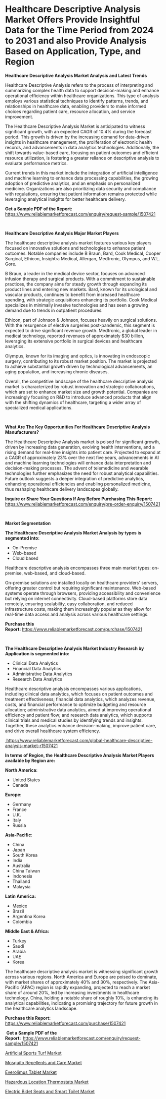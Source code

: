 <p><h1>Healthcare Descriptive Analysis Market Offers Provide Insightful Data for the Time Period from 2024 to 2031 and also Provide Analysis Based on Application, Type, and Region</h1></p><p><strong>Healthcare Descriptive Analysis Market Analysis and Latest Trends</strong></p>
<p><p>Healthcare Descriptive Analysis refers to the process of interpreting and summarizing complex health data to support decision-making and enhance operational efficiency within healthcare organizations. This type of analysis employs various statistical techniques to identify patterns, trends, and relationships in healthcare data, enabling providers to make informed choices regarding patient care, resource allocation, and service improvement.</p><p>The Healthcare Descriptive Analysis Market is anticipated to witness significant growth, with an expected CAGR of 10.4% during the forecast period. This growth is driven by the increasing demand for data-driven insights in healthcare management, the proliferation of electronic health records, and advancements in data analytics technologies. Additionally, the shift towards value-based care, focusing on patient outcomes and efficient resource utilization, is fostering a greater reliance on descriptive analysis to evaluate performance metrics.</p><p>Current trends in this market include the integration of artificial intelligence and machine learning to enhance data processing capabilities, the growing adoption of predictive analytics, and an emphasis on personalized medicine. Organizations are also prioritizing data security and compliance with regulations, ensuring that patient information remains protected while leveraging analytical insights for better healthcare delivery.</p></p>
<p><strong>Get a Sample PDF of the Report:&nbsp;</strong> <a href="https://www.reliablemarketforecast.com/enquiry/request-sample/1507421">https://www.reliablemarketforecast.com/enquiry/request-sample/1507421</a></p>
<p>&nbsp;</p>
<p><strong>Healthcare Descriptive Analysis Major Market Players</strong></p>
<p><p>The healthcare descriptive analysis market features various key players focused on innovative solutions and technologies to enhance patient outcomes. Notable companies include B Braun, Bard, Cook Medical, Cooper Surgical, Ethicon, Insightra Medical, Allergan, Medtronic, Olympus, and W.L. Gore. </p><p>B Braun, a leader in the medical device sector, focuses on advanced infusion therapy and surgical products. With a commitment to sustainable practices, the company aims for steady growth through expanding its product lines and entering new markets. Bard, known for its urological and vascular products, continues to benefit from increased healthcare spending, with strategic acquisitions enhancing its portfolio. Cook Medical specializes in minimally invasive technologies and has seen a growing demand due to trends in outpatient procedures.</p><p>Ethicon, part of Johnson & Johnson, focuses heavily on surgical solutions. With the resurgence of elective surgeries post-pandemic, this segment is expected to drive significant revenue growth. Medtronic, a global leader in medical technology, reported revenues of approximately $30 billion, leveraging its extensive portfolio in surgical devices and healthcare analytics.</p><p>Olympus, known for its imaging and optics, is innovating in endoscopic surgery, contributing to its robust market position. The market is projected to achieve substantial growth driven by technological advancements, an aging population, and increasing chronic diseases. </p><p>Overall, the competitive landscape of the healthcare descriptive analysis market is characterized by robust innovation and strategic collaborations, which are set to enhance market size and growth potential. Companies are increasingly focusing on R&D to introduce advanced products that align with the shifting dynamics of healthcare, targeting a wider array of specialized medical applications.</p></p>
<p>&nbsp;</p>
<p><strong>What Are The Key Opportunities For Healthcare Descriptive Analysis Manufacturers?</strong></p>
<p><p>The Healthcare Descriptive Analysis market is poised for significant growth, driven by increasing data generation, evolving health interventions, and a rising demand for real-time insights into patient care. Projected to expand at a CAGR of approximately 23% over the next five years, advancements in AI and machine learning technologies will enhance data interpretation and decision-making processes. The advent of telemedicine and wearable technologies further emphasizes the need for robust analytical capabilities. Future outlook suggests a deeper integration of predictive analytics, enhancing operational efficiencies and enabling personalized medicine, thus reshaping healthcare delivery landscapes globally.</p></p>
<p><strong>Inquire or Share Your Questions If Any Before Purchasing This Report:</strong> <a href="https://www.reliablemarketforecast.com/enquiry/pre-order-enquiry/1507421">https://www.reliablemarketforecast.com/enquiry/pre-order-enquiry/1507421</a></p>
<p>&nbsp;</p>
<p><strong>Market Segmentation</strong></p>
<p><strong>The Healthcare Descriptive Analysis Market Analysis by types is segmented into:</strong></p>
<p><ul><li>On-Premise</li><li>Web-based</li><li>Cloud based</li></ul></p>
<p><p>Healthcare descriptive analysis encompasses three main market types: on-premise, web-based, and cloud-based. </p><p>On-premise solutions are installed locally on healthcare providers' servers, offering greater control but requiring significant maintenance. Web-based systems operate through browsers, providing accessibility and convenience but relying on internet connectivity. Cloud-based platforms store data remotely, ensuring scalability, easy collaboration, and reduced infrastructure costs, making them increasingly popular as they allow for real-time data access and analysis across various healthcare settings.</p></p>
<p><strong>Purchase this Report:&nbsp;</strong><a href="https://www.reliablemarketforecast.com/purchase/1507421">https://www.reliablemarketforecast.com/purchase/1507421</a></p>
<p>&nbsp;</p>
<p><strong>The Healthcare Descriptive Analysis Market Industry Research by Application is segmented into:</strong></p>
<p><ul><li>Clinical Data Analytics</li><li>Financial Data Analytics</li><li>Administrative Data Analytics</li><li>Research Data Analytics</li></ul></p>
<p><p>Healthcare descriptive analysis encompasses various applications, including clinical data analytics, which focuses on patient outcomes and treatment effectiveness; financial data analytics, which analyzes revenue, costs, and financial performance to optimize budgeting and resource allocation; administrative data analytics, aimed at improving operational efficiency and patient flow; and research data analytics, which supports clinical trials and medical studies by identifying trends and insights. Together, these analytics enhance decision-making, improve patient care, and drive overall healthcare system efficiency.</p></p>
<p><a href="https://www.reliablemarketforecast.com/global-healthcare-descriptive-analysis-market-r1507421">&nbsp;https://www.reliablemarketforecast.com/global-healthcare-descriptive-analysis-market-r1507421</a></p>
<p><strong>In terms of Region, the Healthcare Descriptive Analysis Market Players available by Region are:</strong></p>
<p>
    <p> <strong> North America: </strong>
        <ul>
            <li>United States</li>
            <li>Canada</li>
        </ul>
        </p> 
    <p> <strong> Europe: </strong>
        <ul>
            <li>Germany</li>
            <li>France</li>
            <li>U.K.</li>
            <li>Italy</li>
            <li>Russia</li>
        </ul>
        </p> 
    <p> <strong> Asia-Pacific: </strong>
        <ul>
            <li>China</li>
            <li>Japan</li>
            <li>South Korea</li>
            <li>India</li>
            <li>Australia</li>
            <li>China Taiwan</li>
            <li>Indonesia</li>
            <li>Thailand</li>
            <li>Malaysia</li>
        </ul>
        </p> 
    <p> <strong> Latin America: </strong>
        <ul>
            <li>Mexico</li>
            <li>Brazil</li>
            <li>Argentina Korea</li>
            <li>Colombia</li>
        </ul>
        </p> 
    <p> <strong> Middle East & Africa: </strong>
        <ul>
            <li>Turkey</li>
            <li>Saudi</li>
            <li>Arabia</li>
            <li>UAE</li>
            <li>Korea</li>
        </ul>
    </p>
    </p>
<p><p>The healthcare descriptive analysis market is witnessing significant growth across various regions. North America and Europe are poised to dominate, with market shares of approximately 40% and 30%, respectively. The Asia-Pacific (APAC) region is rapidly expanding, projected to reach a market share of around 20%, led by increasing investments in healthcare technology. China, holding a notable share of roughly 10%, is enhancing its analytical capabilities, indicating a promising trajectory for future growth in the healthcare analytics landscape.</p></p>
<p><strong>Purchase this Report: </strong><a href="https://www.reliablemarketforecast.com/purchase/1507421">https://www.reliablemarketforecast.com/purchase/1507421</a></p>
<p>&nbsp;<strong>Get a Sample PDF of the Report:&nbsp;&nbsp;</strong><a href="https://www.reliablemarketforecast.com/enquiry/request-sample/1507421">https://www.reliablemarketforecast.com/enquiry/request-sample/1507421</a></p>
<p><strong></strong></p>
<p><p><a href="https://issuu.com/reportprime-2/docs/artificial-sports-turf-market-size-_b9d3c75cfe1698">Artificial Sports Turf Market</a></p><p><a href="https://issuu.com/reportprime-2/docs/mosquito-repellents-and-care-market_7b717ab89025fb">Mosquito Repellents and Care Market</a></p><p><a href="https://www.linkedin.com/pulse/strategic-roadmap-global-everolimus-tablet-market-insights-2mojf?trackingId=qqRkxiH%2FTTK21uADn8twCg%3D%3D">Everolimus Tablet Market</a></p><p><a href="https://github.com/GroverBarry/Market-Research-Report-List-7/blob/main/hazardous-location-thermostats-market.md">Hazardous Location Thermostats Market</a></p><p><a href="https://medium.com/@hughpark54/market-leaders-and-laggards-global-electric-bidet-seats-and-smart-toilet-market-trends-and-1f4c78596e37">Electric Bidet Seats and Smart Toilet Market</a></p></p>